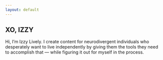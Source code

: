 ```yaml
---
layout: default
---
```

## XO, IZZY
Hi, I’m Izzy Lively. I create content for neurodivergent individuals who desperately want to live independently by giving them the tools they need to accomplish that — while figuring it out for myself in the process.
